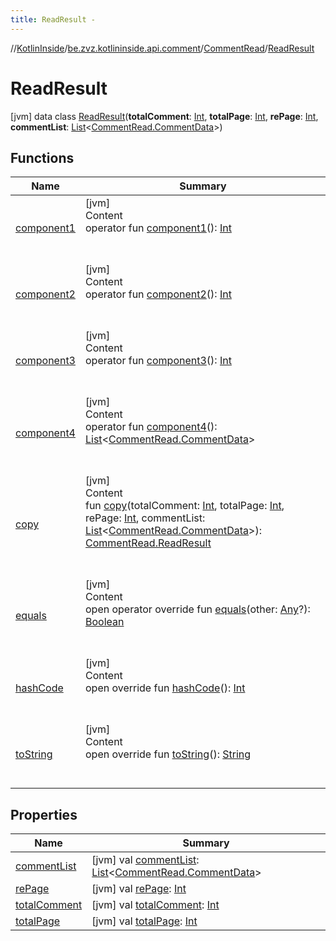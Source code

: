 ```yaml
---
title: ReadResult -
---
```

//[KotlinInside](../../../index.md)/[be.zvz.kotlininside.api.comment](../../index.md)/[CommentRead](../index.md)/[ReadResult](index.md)



# ReadResult  
 [jvm] data class [ReadResult](index.md)(**totalComment**: [Int](https://kotlinlang.org/api/latest/jvm/stdlib/kotlin/-int/index.html), **totalPage**: [Int](https://kotlinlang.org/api/latest/jvm/stdlib/kotlin/-int/index.html), **rePage**: [Int](https://kotlinlang.org/api/latest/jvm/stdlib/kotlin/-int/index.html), **commentList**: [List](https://kotlinlang.org/api/latest/jvm/stdlib/kotlin.collections/-list/index.html)<[CommentRead.CommentData](../-comment-data/index.md)>)   


## Functions  
  
|  Name|  Summary| 
|---|---|
| <a name="be.zvz.kotlininside.api.comment/CommentRead.ReadResult/component1/#/PointingToDeclaration/"></a>[component1](component1.md)| <a name="be.zvz.kotlininside.api.comment/CommentRead.ReadResult/component1/#/PointingToDeclaration/"></a>[jvm]  <br>Content  <br>operator fun [component1](component1.md)(): [Int](https://kotlinlang.org/api/latest/jvm/stdlib/kotlin/-int/index.html)  <br><br><br>
| <a name="be.zvz.kotlininside.api.comment/CommentRead.ReadResult/component2/#/PointingToDeclaration/"></a>[component2](component2.md)| <a name="be.zvz.kotlininside.api.comment/CommentRead.ReadResult/component2/#/PointingToDeclaration/"></a>[jvm]  <br>Content  <br>operator fun [component2](component2.md)(): [Int](https://kotlinlang.org/api/latest/jvm/stdlib/kotlin/-int/index.html)  <br><br><br>
| <a name="be.zvz.kotlininside.api.comment/CommentRead.ReadResult/component3/#/PointingToDeclaration/"></a>[component3](component3.md)| <a name="be.zvz.kotlininside.api.comment/CommentRead.ReadResult/component3/#/PointingToDeclaration/"></a>[jvm]  <br>Content  <br>operator fun [component3](component3.md)(): [Int](https://kotlinlang.org/api/latest/jvm/stdlib/kotlin/-int/index.html)  <br><br><br>
| <a name="be.zvz.kotlininside.api.comment/CommentRead.ReadResult/component4/#/PointingToDeclaration/"></a>[component4](component4.md)| <a name="be.zvz.kotlininside.api.comment/CommentRead.ReadResult/component4/#/PointingToDeclaration/"></a>[jvm]  <br>Content  <br>operator fun [component4](component4.md)(): [List](https://kotlinlang.org/api/latest/jvm/stdlib/kotlin.collections/-list/index.html)<[CommentRead.CommentData](../-comment-data/index.md)>  <br><br><br>
| <a name="be.zvz.kotlininside.api.comment/CommentRead.ReadResult/copy/#kotlin.Int#kotlin.Int#kotlin.Int#kotlin.collections.List[be.zvz.kotlininside.api.comment.CommentRead.CommentData]/PointingToDeclaration/"></a>[copy](copy.md)| <a name="be.zvz.kotlininside.api.comment/CommentRead.ReadResult/copy/#kotlin.Int#kotlin.Int#kotlin.Int#kotlin.collections.List[be.zvz.kotlininside.api.comment.CommentRead.CommentData]/PointingToDeclaration/"></a>[jvm]  <br>Content  <br>fun [copy](copy.md)(totalComment: [Int](https://kotlinlang.org/api/latest/jvm/stdlib/kotlin/-int/index.html), totalPage: [Int](https://kotlinlang.org/api/latest/jvm/stdlib/kotlin/-int/index.html), rePage: [Int](https://kotlinlang.org/api/latest/jvm/stdlib/kotlin/-int/index.html), commentList: [List](https://kotlinlang.org/api/latest/jvm/stdlib/kotlin.collections/-list/index.html)<[CommentRead.CommentData](../-comment-data/index.md)>): [CommentRead.ReadResult](index.md)  <br><br><br>
| <a name="kotlin/Any/equals/#kotlin.Any?/PointingToDeclaration/"></a>[equals](../../../be.zvz.kotlininside.utils/-string-util/-companion/index.md#%5Bkotlin%2FAny%2Fequals%2F%23kotlin.Any%3F%2FPointingToDeclaration%2F%5D%2FFunctions%2F-1231821796)| <a name="kotlin/Any/equals/#kotlin.Any?/PointingToDeclaration/"></a>[jvm]  <br>Content  <br>open operator override fun [equals](../../../be.zvz.kotlininside.utils/-string-util/-companion/index.md#%5Bkotlin%2FAny%2Fequals%2F%23kotlin.Any%3F%2FPointingToDeclaration%2F%5D%2FFunctions%2F-1231821796)(other: [Any](https://kotlinlang.org/api/latest/jvm/stdlib/kotlin/-any/index.html)?): [Boolean](https://kotlinlang.org/api/latest/jvm/stdlib/kotlin/-boolean/index.html)  <br><br><br>
| <a name="kotlin/Any/hashCode/#/PointingToDeclaration/"></a>[hashCode](../../../be.zvz.kotlininside.utils/-string-util/-companion/index.md#%5Bkotlin%2FAny%2FhashCode%2F%23%2FPointingToDeclaration%2F%5D%2FFunctions%2F-1231821796)| <a name="kotlin/Any/hashCode/#/PointingToDeclaration/"></a>[jvm]  <br>Content  <br>open override fun [hashCode](../../../be.zvz.kotlininside.utils/-string-util/-companion/index.md#%5Bkotlin%2FAny%2FhashCode%2F%23%2FPointingToDeclaration%2F%5D%2FFunctions%2F-1231821796)(): [Int](https://kotlinlang.org/api/latest/jvm/stdlib/kotlin/-int/index.html)  <br><br><br>
| <a name="kotlin/Any/toString/#/PointingToDeclaration/"></a>[toString](../../../be.zvz.kotlininside.utils/-string-util/-companion/index.md#%5Bkotlin%2FAny%2FtoString%2F%23%2FPointingToDeclaration%2F%5D%2FFunctions%2F-1231821796)| <a name="kotlin/Any/toString/#/PointingToDeclaration/"></a>[jvm]  <br>Content  <br>open override fun [toString](../../../be.zvz.kotlininside.utils/-string-util/-companion/index.md#%5Bkotlin%2FAny%2FtoString%2F%23%2FPointingToDeclaration%2F%5D%2FFunctions%2F-1231821796)(): [String](https://kotlinlang.org/api/latest/jvm/stdlib/kotlin/-string/index.html)  <br><br><br>


## Properties  
  
|  Name|  Summary| 
|---|---|
| <a name="be.zvz.kotlininside.api.comment/CommentRead.ReadResult/commentList/#/PointingToDeclaration/"></a>[commentList](comment-list.md)| <a name="be.zvz.kotlininside.api.comment/CommentRead.ReadResult/commentList/#/PointingToDeclaration/"></a> [jvm] val [commentList](comment-list.md): [List](https://kotlinlang.org/api/latest/jvm/stdlib/kotlin.collections/-list/index.html)<[CommentRead.CommentData](../-comment-data/index.md)>   <br>
| <a name="be.zvz.kotlininside.api.comment/CommentRead.ReadResult/rePage/#/PointingToDeclaration/"></a>[rePage](re-page.md)| <a name="be.zvz.kotlininside.api.comment/CommentRead.ReadResult/rePage/#/PointingToDeclaration/"></a> [jvm] val [rePage](re-page.md): [Int](https://kotlinlang.org/api/latest/jvm/stdlib/kotlin/-int/index.html)   <br>
| <a name="be.zvz.kotlininside.api.comment/CommentRead.ReadResult/totalComment/#/PointingToDeclaration/"></a>[totalComment](total-comment.md)| <a name="be.zvz.kotlininside.api.comment/CommentRead.ReadResult/totalComment/#/PointingToDeclaration/"></a> [jvm] val [totalComment](total-comment.md): [Int](https://kotlinlang.org/api/latest/jvm/stdlib/kotlin/-int/index.html)   <br>
| <a name="be.zvz.kotlininside.api.comment/CommentRead.ReadResult/totalPage/#/PointingToDeclaration/"></a>[totalPage](total-page.md)| <a name="be.zvz.kotlininside.api.comment/CommentRead.ReadResult/totalPage/#/PointingToDeclaration/"></a> [jvm] val [totalPage](total-page.md): [Int](https://kotlinlang.org/api/latest/jvm/stdlib/kotlin/-int/index.html)   <br>

